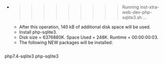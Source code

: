 * >>>>>>>>> Running inst-xtra-web-dev-php-sqlite3.sh ...
  * After this operation, 140 kB of additional disk space will be used.
  * Install php-sqlite3.
  * Disk size = 6376880K. Space Used = 248K. Runtime = 00:00:00:03.
  * The following NEW packages will be installed:
  ```bash
php7.4-sqlite3 php-sqlite3
  ```
